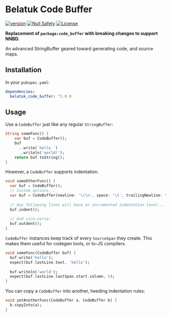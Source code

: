 # Belatuk Code Buffer

[![version](https://img.shields.io/badge/pub-v3.0.2-brightgreen)](https://pub.dev/packages/belatuk_code_buffer)
[![Null Safety](https://img.shields.io/badge/null-safety-brightgreen)](https://dart.dev/null-safety)
[![License](https://img.shields.io/github/license/dart-backend/belatuk-common-utilities)](https://github.com/dart-backend/belatuk-common-utilities/blob/main/packages/code_buffer/LICENSE)

**Replacement of `package:code_buffer` with breaking changes to support NNBD.**

An advanced StringBuffer geared toward generating code, and source maps.

## Installation

In your `pubspec.yaml`:

```yaml
dependencies:
  belatuk_code_buffer: ^3.0.0
```

## Usage

Use a `CodeBuffer` just like any regular `StringBuffer`:

```dart
String someFunc() {
    var buf = CodeBuffer();
    buf
      ..write('hello ')
      ..writeln('world!');
    return buf.toString();
}
```

However, a `CodeBuffer` supports indentation.

```dart
void someOtherFunc() {
  var buf = CodeBuffer();
  // Custom options...
  var buf = CodeBuffer(newline: '\r\n', space: '\t', trailingNewline: true);
  
  // Any following lines will have an incremented indentation level...
  buf.indent();
  
  // And vice-versa:
  buf.outdent();
}
```

`CodeBuffer` instances keep track of every `SourceSpan` they create.
This makes them useful for codegen tools, or to-JS compilers.

```dart
void someFunc(CodeBuffer buf) {
  buf.write('hello');
  expect(buf.lastLine.text, 'hello');
  
  buf.writeln('world');
  expect(buf.lastLine.lastSpan.start.column, 5);
}
```

You can copy a `CodeBuffer` into another, heeding indentation rules:

```dart
void yetAnotherFunc(CodeBuffer a, CodeBuffer b) {
  b.copyInto(a);
}
```
